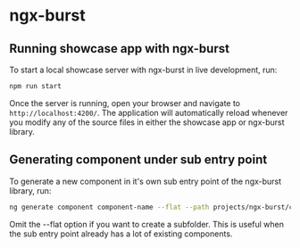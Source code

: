 # ngx-burst

## Running showcase app with ngx-burst

To start a local showcase server with ngx-burst in live development, run:

```bash
npm run start
```

Once the server is running, open your browser and navigate to `http://localhost:4200/`. The application will automatically reload whenever you modify any of the source files in either the showcase app or ngx-burst library.

## Generating component under sub entry point

To generate a new component in it's own sub entry point of the ngx-burst library, run:

```bash
ng generate component component-name --flat --path projects/ngx-burst/component-name/src
```

Omit the --flat option if you want to create a subfolder. This is useful when the sub entry point already has a lot of existing components.
